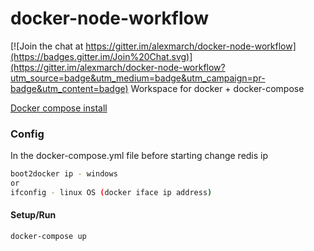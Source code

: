 # docker-node-workflow

[![Join the chat at https://gitter.im/alexmarch/docker-node-workflow](https://badges.gitter.im/Join%20Chat.svg)](https://gitter.im/alexmarch/docker-node-workflow?utm_source=badge&utm_medium=badge&utm_campaign=pr-badge&utm_content=badge)
Workspace for docker + docker-compose  

[Docker compose install](https://docs.docker.com/compose/install/)

### Config
In the docker-compose.yml file before starting change redis ip 
```bash
boot2docker ip - windows 
or
ifconfig - linux OS (docker iface ip address)
```

#### Setup/Run
```bash
docker-compose up
```
